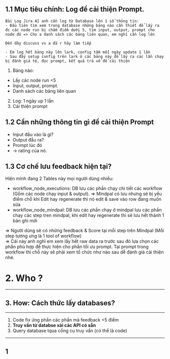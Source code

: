 
## 1.1 Mục tiêu chính: Log để cải thiện Prompt. 

```
Bài Log Jira AI anh cần log từ Database lên 1 số thông tin:
- Đầu tiên tìm xem trong database những bảng nào cần thiết để lấy ra đc các node run bị chấm điểm dưới 5, tìm input, output, prompt cho node đó => Cho a danh sách các bảng liên quan, em nghĩ cần log lên

Đến đây discuss vs a đã r hãy làm tiếp

- Em log hết bảng này lên lark, config tầm mỗi ngày update 1 lần 
- Sau đấy setup config trên lark ở các bảng này để lấy ra các lần chạy bị đánh giá tệ, đọc prompt, kết quả trả về để cải thiện
```


1. Bảng nào: 
- Lấy các node run <5 
- Input, output, prompt. 
- Danh sách các bảng liên quan 

2. Log: 1 ngày up 1 lần 
3. Cải thiện prompt

## 1.2 Cần những thông tin gì để cải thiện Prompt 
- Input đầu vào là gì? 
- Output đầu ra? 
- Prompt lúc đó 
- -> rating của nó. 

## 1.3 Cơ chế lưu feedback hiện tại? 

Hiện mình đang 2 Tables này mọi người dùng nhiều:  

- workflow_node_executions: DB lưu các phần chạy chi tiết các workflow (Gồm các node chạy input & output). => Mindpal có lưu nhưng sẽ bị yếu điểm chỗ khi Edit hay regenerate thì nó edit & save vào row đang muốn sửa
- workflow_node_mindpal: DB lưu các phần chạy ở mindpal lưu các phần chạy các step tren mindpal, khi edit hay regenerate thì sẽ lưu hết thành 1 bản ghi mới

=> Người dùng sẽ có những feedback & Score tại mỗi step trên Mindpal (Mỗi step tương ưng là 1 tool of workflow)  
=> Cái này anh nghĩ em xem lấy hết raw data ra trước sau đó lựa chọn các phần phù hợp để thực hiện cho phần tối ưu prompt. Tại prompt trong workflow thì chỗ này sẽ phải xem tổ chức như nào sau dễ đánh giá cải thiện nhé.


# 2. Who ?

----------------------

## 3. How: Cách thức lấy databases? 


-----------------------
1. Code fix ứng phần các phần mà feedback <5 điểm 
2. **Truy vấn từ databse xài các API có sẵn** 
3. Query database tqua cổng cụ truy vấn (có thể là code)

---------------------
## 1


